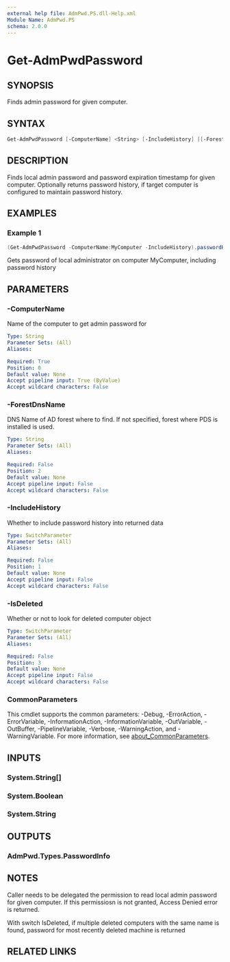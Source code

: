 ```yaml
---
external help file: AdmPwd.PS.dll-Help.xml
Module Name: AdmPwd.PS
schema: 2.0.0
---
```


# Get-AdmPwdPassword

## SYNOPSIS
Finds admin password for given computer.

## SYNTAX

```powershell
Get-AdmPwdPassword [-ComputerName] <String> [-IncludeHistory] [[-ForestDnsName] <String>] [-IsDeleted] [<CommonParameters>]
```

## DESCRIPTION
Finds local admin password and password expiration timestamp for given computer.
Optionally returns password history, if target computer is configured to maintain password history.

## EXAMPLES

### Example 1
```powershell
(Get-AdmPwdPassword -ComputerName:MyComputer -IncludeHistory).passwordHistory
```

Gets password of local administrator on computer MyComputer, including password history

## PARAMETERS

### -ComputerName
Name of the computer to get admin password for

```yaml
Type: String
Parameter Sets: (All)
Aliases:

Required: True
Position: 0
Default value: None
Accept pipeline input: True (ByValue)
Accept wildcard characters: False
```

### -ForestDnsName
DNS Name of AD forest where to find.
If not specified, forest where PDS is installed is used.

```yaml
Type: String
Parameter Sets: (All)
Aliases:

Required: False
Position: 2
Default value: None
Accept pipeline input: False
Accept wildcard characters: False
```

### -IncludeHistory
Whether to include password history into returned data

```yaml
Type: SwitchParameter
Parameter Sets: (All)
Aliases:

Required: False
Position: 1
Default value: None
Accept pipeline input: False
Accept wildcard characters: False
```

### -IsDeleted
Whether or not to look for deleted computer object

```yaml
Type: SwitchParameter
Parameter Sets: (All)
Aliases:

Required: False
Position: 3
Default value: None
Accept pipeline input: False
Accept wildcard characters: False
```

### CommonParameters
This cmdlet supports the common parameters: -Debug, -ErrorAction, -ErrorVariable, -InformationAction, -InformationVariable, -OutVariable, -OutBuffer, -PipelineVariable, -Verbose, -WarningAction, and -WarningVariable. For more information, see [about_CommonParameters](http://go.microsoft.com/fwlink/?LinkID=113216).

## INPUTS

### System.String[]
### System.Boolean
### System.String
## OUTPUTS

### AdmPwd.Types.PasswordInfo
## NOTES
Caller needs to be delegated the permission to read local admin password for given computer. If this permissiosn is not granted, Access Denied error is returned.  

With switch IsDeleted, if multiple deleted computers with the same name is found, password for most recently deleted machine is returned

## RELATED LINKS
